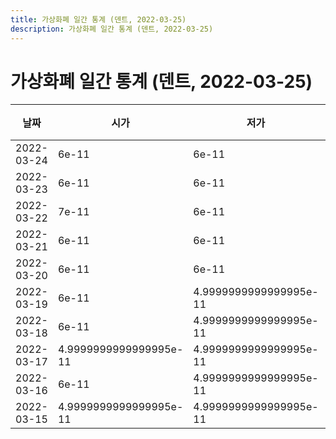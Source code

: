 ```yaml
---
title: 가상화폐 일간 통계 (덴트, 2022-03-25)
description: 가상화폐 일간 통계 (덴트, 2022-03-25)
---
```


가상화폐 일간 통계 (덴트, 2022-03-25)
===

|날짜|시가|저가|고가|종가|비고|
|--|--|--|--|--|--|
|2022-03-24|6e-11|6e-11|7e-11|7e-11|    |
|2022-03-23|6e-11|6e-11|7e-11|7e-11|    |
|2022-03-22|7e-11|6e-11|7e-11|7e-11|    |
|2022-03-21|6e-11|6e-11|7e-11|6e-11|    |
|2022-03-20|6e-11|6e-11|7e-11|6e-11|    |
|2022-03-19|6e-11|4.9999999999999995e-11|7e-11|6e-11|    |
|2022-03-18|6e-11|4.9999999999999995e-11|6e-11|4.9999999999999995e-11|    |
|2022-03-17|4.9999999999999995e-11|4.9999999999999995e-11|6e-11|6e-11|    |
|2022-03-16|6e-11|4.9999999999999995e-11|6e-11|6e-11|    |
|2022-03-15|4.9999999999999995e-11|4.9999999999999995e-11|6e-11|6e-11|    |
